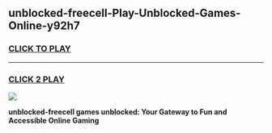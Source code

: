 
## unblocked-freecell-Play-Unblocked-Games-Online-y92h7
<h3>
<a href="https://premium76.site?title=unblocked-freecell&ref=25A">CLICK TO PLAY</a></h3>
<hr>

<h3>
<a href="https://premium76.site?title=unblocked-freecell&ref=25A">CLICK 2 PLAY</a>
  
</h3>

<a href="https://premium76.site?title=unblocked-freecell&ref=25A"><img src="https://clearcache.store/games.png"></a>


**unblocked-freecell games unblocked: Your Gateway to Fun and Accessible Online Gaming**
